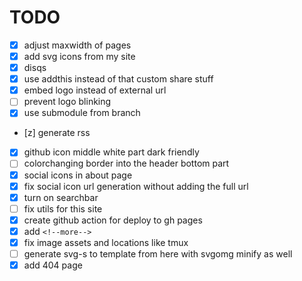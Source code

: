 # TODO

- [x] adjust maxwidth of pages
- [x] add svg icons from my site
- [x] disqs
- [x] use addthis instead of that custom share stuff
- [x] embed logo instead of external url
- [ ] prevent logo blinking
- [x] use submodule from branch
- [z] generate rss
- [x] github icon middle white part dark friendly
- [ ] colorchanging border into the header bottom part
- [x] social icons in about page
- [x] fix social icon url generation without adding the full url
- [x] turn on searchbar
- [ ] fix utils for this site
- [x] create github action for deploy to gh pages
- [x] add `<!--more-->`
- [x] fix image assets and locations like tmux
- [ ] generate svg-s to template from here with svgomg minify as well
- [x] add 404 page